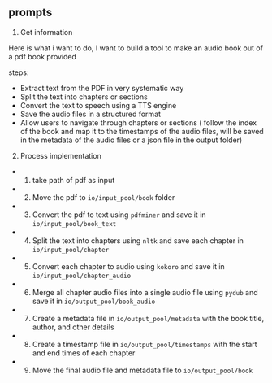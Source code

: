 ## prompts

1. Get information

Here is what i want to do, I want to build a tool to make an audio book out of a pdf book provided

steps:

- Extract text from the PDF in very systematic way
- Split the text into chapters or sections
- Convert the text to speech using a TTS engine
- Save the audio files in a structured format
- Allow users to navigate through chapters or sections ( follow the index of the book and map it to the timestamps of the audio files, will be saved in the metadata of the audio files or a json file in the output folder)

2. Process implementation

- 1. take path of pdf as input
- 2. Move the pdf to `io/input_pool/book` folder
- 3. Convert the pdf to text using `pdfminer` and save it in `io/input_pool/book_text`
- 4. Split the text into chapters using `nltk` and save each chapter in `io/input_pool/chapter`
- 5. Convert each chapter to audio using `kokoro` and save it in `io/input_pool/chapter_audio`
- 6. Merge all chapter audio files into a single audio file using `pydub` and save it in `io/output_pool/book_audio`
- 7. Create a metadata file in `io/output_pool/metadata` with the book title, author, and other details
- 8. Create a timestamp file in `io/output_pool/timestamps` with the start and end times of each chapter
- 9. Move the final audio file and metadata file to `io/output_pool/book`
